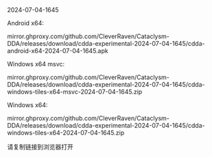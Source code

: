2024-07-04-1645

Android x64:

mirror.ghproxy.com/github.com/CleverRaven/Cataclysm-DDA/releases/download/cdda-experimental-2024-07-04-1645/cdda-android-x64-2024-07-04-1645.apk

Windows x64 msvc:

mirror.ghproxy.com/github.com/CleverRaven/Cataclysm-DDA/releases/download/cdda-experimental-2024-07-04-1645/cdda-windows-tiles-x64-msvc-2024-07-04-1645.zip

Windows x64:

mirror.ghproxy.com/github.com/CleverRaven/Cataclysm-DDA/releases/download/cdda-experimental-2024-07-04-1645/cdda-windows-tiles-x64-2024-07-04-1645.zip

请复制链接到浏览器打开

